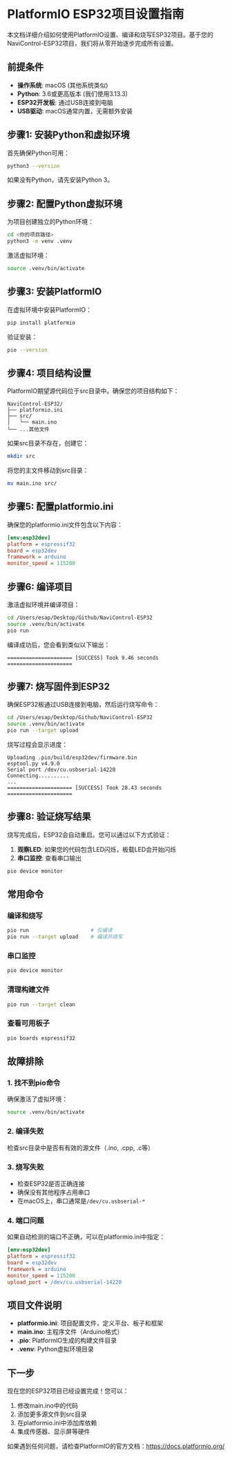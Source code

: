 # PlatformIO ESP32项目设置指南

本文档详细介绍如何使用PlatformIO设置、编译和烧写ESP32项目。基于您的NaviControl-ESP32项目，我们将从零开始逐步完成所有设置。

## 前提条件

- **操作系统**: macOS (其他系统类似)
- **Python**: 3.6或更高版本 (我们使用3.13.3)
- **ESP32开发板**: 通过USB连接到电脑
- **USB驱动**: macOS通常内置，无需额外安装

## 步骤1: 安装Python和虚拟环境

首先确保Python可用：

```bash
python3 --version
```

如果没有Python，请先安装Python 3。

## 步骤2: 配置Python虚拟环境

为项目创建独立的Python环境：

```bash
cd <你的项目路径>
python3 -m venv .venv
```

激活虚拟环境：

```bash
source .venv/bin/activate
```

## 步骤3: 安装PlatformIO

在虚拟环境中安装PlatformIO：

```bash
pip install platformio
```

验证安装：

```bash
pio --version
```

## 步骤4: 项目结构设置

PlatformIO期望源代码位于src目录中。确保您的项目结构如下：

```
NaviControl-ESP32/
├── platformio.ini
├── src/
│   └── main.ino
└── ...其他文件
```

如果src目录不存在，创建它：

```bash
mkdir src
```

将您的主文件移动到src目录：

```bash
mv main.ino src/
```

## 步骤5: 配置platformio.ini

确保您的platformio.ini文件包含以下内容：

```ini
[env:esp32dev]
platform = espressif32
board = esp32dev
framework = arduino
monitor_speed = 115200
```

## 步骤6: 编译项目

激活虚拟环境并编译项目：

```bash
cd /Users/esap/Desktop/Github/NaviControl-ESP32
source .venv/bin/activate
pio run
```

编译成功后，您会看到类似以下输出：

```
===================== [SUCCESS] Took 9.46 seconds =====================
```

## 步骤7: 烧写固件到ESP32

确保ESP32板通过USB连接到电脑，然后运行烧写命令：

```bash
cd /Users/esap/Desktop/Github/NaviControl-ESP32
source .venv/bin/activate
pio run --target upload
```

烧写过程会显示进度：

```
Uploading .pio/build/esp32dev/firmware.bin
esptool.py v4.9.0
Serial port /dev/cu.usbserial-14220
Connecting..........
...
===================== [SUCCESS] Took 28.43 seconds =====================
```

## 步骤8: 验证烧写结果

烧写完成后，ESP32会自动重启。您可以通过以下方式验证：

1. **观察LED**: 如果您的代码包含LED闪烁，板载LED会开始闪烁
2. **串口监控**: 查看串口输出

```bash
pio device monitor
```

## 常用命令

### 编译和烧写
```bash
pio run                    # 仅编译
pio run --target upload    # 编译并烧写
```

### 串口监控
```bash
pio device monitor
```

### 清理构建文件
```bash
pio run --target clean
```

### 查看可用板子
```bash
pio boards espressif32
```

## 故障排除

### 1. 找不到pio命令
确保激活了虚拟环境：
```bash
source .venv/bin/activate
```

### 2. 编译失败
检查src目录中是否有有效的源文件（.ino, .cpp, .c等）

### 3. 烧写失败
- 检查ESP32是否正确连接
- 确保没有其他程序占用串口
- 在macOS上，串口通常是`/dev/cu.usbserial-*`

### 4. 端口问题
如果自动检测的端口不正确，可以在platformio.ini中指定：

```ini
[env:esp32dev]
platform = espressif32
board = esp32dev
framework = arduino
monitor_speed = 115200
upload_port = /dev/cu.usbserial-14220
```

## 项目文件说明

- **platformio.ini**: 项目配置文件，定义平台、板子和框架
- **main.ino**: 主程序文件（Arduino格式）
- **.pio**: PlatformIO生成的构建文件目录
- **.venv**: Python虚拟环境目录

## 下一步

现在您的ESP32项目已经设置完成！您可以：

1. 修改main.ino中的代码
2. 添加更多源文件到src目录
3. 在platformio.ini中添加库依赖
4. 集成传感器、显示屏等硬件

如果遇到任何问题，请检查PlatformIO的官方文档：https://docs.platformio.org/